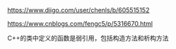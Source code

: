 https://www.diigo.com/user/chenls/b/605515152

https://www.cnblogs.com/fengc5/p/5316670.html

C++的类中定义的函数是弱引用，包括构造方法和析构方法
